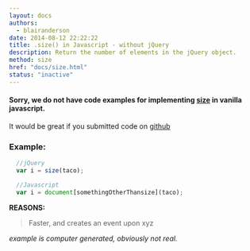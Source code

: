 ```yaml
---
layout: docs
authors:
  - blairanderson
date: 2014-08-12 22:22:22
title: .size() in Javascript - without jQuery
description: Return the number of elements in the jQuery object.
method: size
href: "docs/size.html"
status: "inactive"
---
```


#### Sorry, we do not have code examples for implementing [size](http://api.jquery.com/size/) in vanilla javascript.

It would be great if you submitted code on [github](https://github.com/blairanderson/without-jquery/blob/master/docs/size.md)

### Example:

```javascript
  //jQuery
  var i = size(taco);

  //Javascript
  var i = document[somethingOtherThansize](taco);

```

**REASONS:**
> Faster, and creates an event upon xyz

*example is computer generated, obviously not real.*

